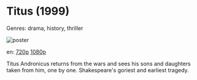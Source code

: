 # Titus (1999)

Genres: drama, history, thriller

![poster](http://image.tmdb.org/t/p/w500/82mCeQoeT2C7h7vR6Ot9MQotE1R.jpg)

en:
  [720p](magnet:?xt=urn:btih:EDA446F4166304F8B4B36912C46614734759A03B&tr=udp://glotorrents.pw:6969/announce&tr=udp://tracker.opentrackr.org:1337/announce&tr=udp://torrent.gresille.org:80/announce&tr=udp://tracker.openbittorrent.com:80&tr=udp://tracker.coppersurfer.tk:6969&tr=udp://tracker.leechers-paradise.org:6969&tr=udp://p4p.arenabg.ch:1337&tr=udp://tracker.internetwarriors.net:1337)
  [1080p](magnet:?xt=urn:btih:E49848AB51A5BC321F788298DBB12A41A9AE6712&tr=udp://glotorrents.pw:6969/announce&tr=udp://tracker.opentrackr.org:1337/announce&tr=udp://torrent.gresille.org:80/announce&tr=udp://tracker.openbittorrent.com:80&tr=udp://tracker.coppersurfer.tk:6969&tr=udp://tracker.leechers-paradise.org:6969&tr=udp://p4p.arenabg.ch:1337&tr=udp://tracker.internetwarriors.net:1337)
  


Titus Andronicus returns from the wars and sees his sons and daughters taken from him, one by one. Shakespeare's goriest and earliest tragedy.